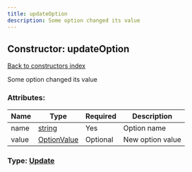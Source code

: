 ```yaml
---
title: updateOption
description: Some option changed its value
---
```

## Constructor: updateOption  
[Back to constructors index](index.md)



Some option changed its value

### Attributes:

| Name     |    Type       | Required | Description |
|----------|---------------|----------|-------------|
|name|[string](../types/string.md) | Yes|Option name|
|value|[OptionValue](../types/OptionValue.md) | Optional|New option value|



### Type: [Update](../types/Update.md)


